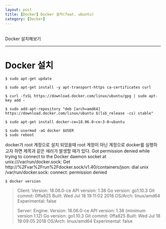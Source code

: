 ```yaml
---
layout: post
title: [Docker] Docker 설치(feat. ubuntu)
category: [Docker]
---
```

<br>
Docker 설치해보기 
<!-- more -->
<hr>

# Docker 설치

```
$ sudo apt-get update
```
```
$ sudo apt-get install -y apt-transport-https ca-certificates curl 
```

```
$ curl -fsSL https://download.docker.com/linux/ubuntu/gpg | sudo apt-key add -
```

```
$ sudo add-apt-repository "deb [arch=amd64] https://download.docker.com/linux/ubuntu $(lsb_release -cs) stable"
```

```
$ sudo apt-get install docker-ce=18.06.0~ce~3-0~ubuntu
```

```
$ sudo usermod -aG docker $USER
$ sudo reboot
```
docker가 root 계정으로 설치 되었을때 root 계정이 아닌 계정으로 docker를 실행하고자 하면 제목과 같은 에러가 발생할 때가 있다.
Got permission denied while trying to connect to the Docker daemon socket at unix:///var/run/docker.sock: Get http://%2Fvar%2Frun%2Fdocker.sock/v1.40/containers/json: dial unix /var/run/docker.sock: connect: permission denied

```
$ docker version
```
> Client:
>  Version:           18.06.0-ce
>  API version:       1.38
>  Go version:        go1.10.3
>  Git commit:        0ffa825
>  Built:             Wed Jul 18 19:11:02 2018
>  OS/Arch:           linux/amd64
>  Experimental:      false
> 
> Server:
>  Engine:
>   Version:          18.06.0-ce
>   API version:      1.38 (minimum version 1.12)
>   Go version:       go1.10.3
>   Git commit:       0ffa825
>   Built:            Wed Jul 18 19:09:05 2018
>   OS/Arch:          linux/amd64
>   Experimental:     false
